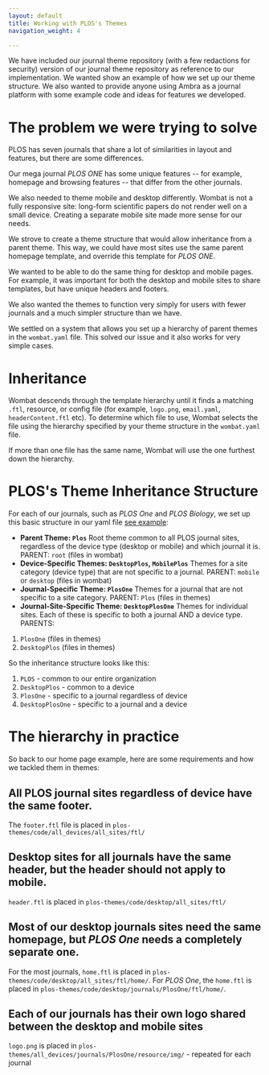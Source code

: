 ```yaml
---
layout: default
title: Working with PLOS's Themes
navigation_weight: 4

---
```


We have included our journal theme repository (with a few redactions for security) version of our journal theme repository as reference to our implementation. We wanted show an example of how we set up our theme structure. We also wanted to provide anyone using Ambra as a journal platform with some example code and ideas for features we developed.

# The problem we were trying to solve

PLOS has seven journals that share a lot of similarities in layout and features, but there are some differences.

Our mega journal _PLOS ONE_ has some unique features -- for example, homepage and browsing features -- that differ from the other journals.

We also needed to theme mobile and desktop differently. Wombat is not a fully responsive site: long-form scientific papers do not render well on a small device. Creating a separate mobile site made more sense for our needs.

We strove to create a theme structure that would allow inheritance from a parent theme. This way, we could have most sites use the same parent homepage template, and override this template for _PLOS ONE_.

We wanted to be able to do the same thing for desktop and mobile pages. For example, it was important for both the desktop and mobile sites to share templates, but have unique headers and footers.

We also wanted the themes to function very simply for users with fewer journals and a much simpler structure than we have.

We settled on a system that allows you set up a hierarchy of parent themes in the `wombat.yaml` file. This solved our issue and it also works for very simple cases.

# Inheritance

Wombat descends through the template hierarchy until it finds a matching `.ftl`, resource, or config file (for example, `logo.png`, `email.yaml`, `headerContent.ftl` etc). To determine which file to use, Wombat selects the file using the hierarchy specified by your theme structure in the `wombat.yaml` file.

If more than one file has the same name, Wombat will use the one furthest down the hierarchy.

# PLOS's Theme Inheritance Structure

For each of our journals, such as _PLOS One_ and _PLOS Biology_, we set up this basic structure in our yaml file [see example](https://plos.github.io/ambraproject/example/wombat.yaml.plos):

- **Parent Theme: ```Plos```**
Root theme common to all PLOS journal sites, regardless of the device type (desktop or mobile) and which journal it is.
PARENT:  ```root```  (files in wombat)
- **Device-Specific Themes: ```DesktopPlos```, ```MobilePlos```**
Themes for a site category (device type) that are not specific to a journal.
PARENT: ```mobile``` or ```desktop``` (files in wombat)
- **Journal-Specific Theme: ```PlosOne```**
Themes for a journal that are not specific to a site category.
PARENT: ```Plos``` (files in themes)
- **Journal-Site-Specific Theme: ```DesktopPlosOne```**
Themes for individual sites. Each of these is specific to both a journal AND a device type.
PARENTS:
1. ```PlosOne``` (files in themes)
2. ```DesktopPlos``` (files in themes)

So the inheritance structure looks like this:

1. ```PLOS``` -  common to our entire organization
2. ```DesktopPlos``` - common to a device
3. ```PlosOne``` - specific to a journal regardless of device
4. ```DesktopPlosOne``` - specific to a journal and a device

# The hierarchy in practice

So back to our home page example, here are some requirements and how we tackled them in themes:

## All PLOS journal sites regardless of device have the same footer.

The `footer.ftl` file is placed in ```plos-themes/code/all_devices/all_sites/ftl/```

## Desktop sites for all journals have the same header, but the header should not apply to mobile.

`header.ftl` is placed in ```plos-themes/code/desktop/all_sites/ftl/```

## Most of our desktop journals sites need the same homepage, but _PLOS One_ needs a completely separate one.

For the most journals, `home.ftl` is placed in ```plos-themes/code/desktop/all_sites/ftl/home/```.
For _PLOS One_, the `home.ftl` is placed in ```plos-themes/code/desktop/journals/PlosOne/ftl/home/```.

## Each of our journals has their own logo shared between the desktop and mobile sites

`logo.png` is placed in ```plos-themes/all_devices/journals/PlosOne/resource/img/``` - repeated for each journal
